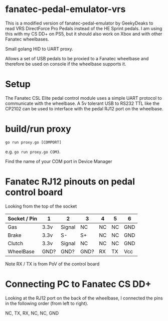 # fanatec-pedal-emulator-vrs

This is a modified version of fanatec-pedal-emulator by GeekyDeaks to read VRS DirectForce Pro Pedals instead of the HE Sprint pedals. I am using this with my CS DD+ on PS5, but it should also work on Xbox and with other Fanatec wheelbases.

Small golang HID to UART proxy.

Allows a set of USB pedals to be proxied to a Fanatec wheelbase and therefore
be used on console if the wheelbase supports it.

# Setup

The Fanatec CSL Elite pedal control module uses a simple UART protocol to
communicate with the wheelbase. A 5v tolerant USB to RS232 TTL like the CP2102
can be used to interface with the pedal RJ12 port on the wheelbase.

# build/run proxy

    go run proxy.go [COMPORT]

e.g. `go run proxy.go COM3`. 

Find the name of your COM port in Device Manager

# Fanatec RJ12 pinouts on pedal control board

Looking from the top of the socket

|Socket / Pin | 1    | 2      | 3    | 4  | 5  | 6   |
|-------------|------|--------|------|----|----|-----|
|Gas          | 3.3v | Signal | NC   | NC | NC | GND |
|Brake        | 3.3v | S-     | S+   | NC | NC | GND |
|Clutch       | 3.3v | Signal | NC   | NC | NC | GND |
|WheelBase    | GND? | GND?   | GND? | RX | TX | Vcc |

Note RX / TX is from PoV of the control board

# Connecting PC to Fanatec CS DD+

Looking at the RJ12 port on the back of the wheelbase, I connected the pins in the following order (from left to right).

NC, TX, RX, NC, NC, GND

